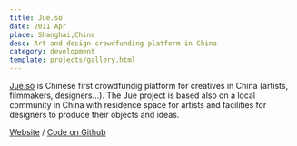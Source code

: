```yaml
---
title: Jue.so
date: 2011 Apr
place: Shanghai,China
desc: Art and design crowdfunding platform in China
category: development
template: projects/gallery.html
---
```

[Jue.so](http://jue.so) is Chinese first crowdfundig platform for creatives in China (artists, filmmakers, designers...). The Jue project is based also on a local community in China with residence space for artists and facilities for designers to produce their objects and ideas.

[Website](http://jue.so) / [Code on Github](https://github.com/clemsos/jueso)



